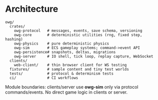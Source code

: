 # Architecture

```
owg/
  crates/
    owg-protocol   # messages, events, save schema, versioning
    owg-core       # deterministic utilities (rng, fixed step, hashing)
    owg-physics    # pure deterministic physics
    owg-sim        # ECS gameplay systems; command->event API
    owg-persistence# snapshots, deltas, migrations
    owg-server     # IO shell, tick loop, replay capture, WebSocket
  clients/
    web-client/    # thin browser client for WS testing
  fixtures/        # sample content and tiny test worlds
  tests/           # protocol & determinism tests
  ci/              # CI workflows
```
Module boundaries: clients/server use **owg-sim** only via protocol commands/events.
No direct game logic in clients or server.
